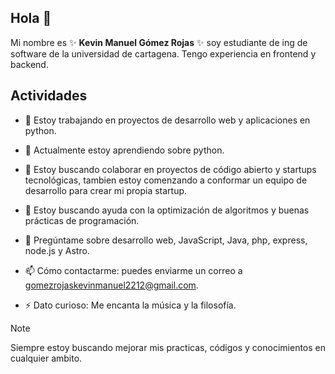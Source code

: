 ## Hola 👋

Mi nombre es ✨ **Kevin Manuel Gómez Rojas** ✨ soy estudiante de ing de software de la universidad de cartagena. Tengo experiencia en frontend y backend.

## Actividades

- 🔭 Estoy trabajando en proyectos de desarrollo web y aplicaciones en python.
- 🌱 Actualmente estoy aprendiendo sobre python.
- 👯 Estoy buscando colaborar en proyectos de código abierto y startups tecnológicas, tambien estoy comenzando a conformar un equipo de desarrollo para crear mi propia startup.
- 🤔 Estoy buscando ayuda con la optimización de algoritmos y buenas prácticas de programación.
- 💬 Pregúntame sobre desarrollo web, JavaScript, Java, php, express, node.js y Astro.
- 📫 Cómo contactarme: puedes enviarme un correo a gomezrojaskevinmanuel2212@gmail.com.

- ⚡ Dato curioso: Me encanta la música y la filosofía.

> [!NOTE]
> Siempre estoy buscando mejorar mis practicas, códigos y conocimientos en cualquier ambito.